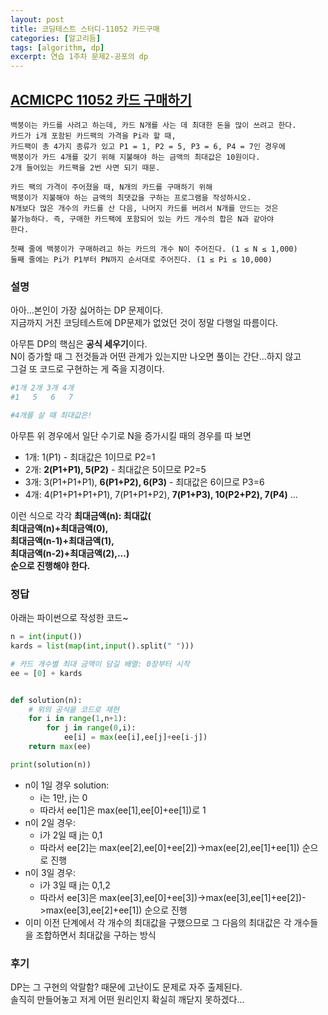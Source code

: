 ```yaml
---
layout: post
title: 코딩테스트 스터디-11052 카드구매
categories: [알고리듬]
tags: [algorithm, dp]
excerpt: 연습 1주차 문제2-공포의 dp
---
```


## [ACMICPC 11052 카드 구매하기](https://www.acmicpc.net/problem/11052)

```
백붕이는 카드를 사려고 하는데, 카드 N개를 사는 데 최대한 돈을 많이 쓰려고 한다.
카드가 i개 포함된 카드팩의 가격을 Pi라 할 때,
카드팩이 총 4가지 종류가 있고 P1 = 1, P2 = 5, P3 = 6, P4 = 7인 경우에
백붕이가 카드 4개를 갖기 위해 지불해야 하는 금액의 최대값은 10원이다.
2개 들어있는 카드팩을 2번 사면 되기 때문.

카드 팩의 가격이 주어졌을 때, N개의 카드를 구매하기 위해
백붕이가 지불해야 하는 금액의 최댓값을 구하는 프로그램을 작성하시오.
N개보다 많은 개수의 카드를 산 다음, 나머지 카드를 버려서 N개를 만드는 것은
불가능하다. 즉, 구매한 카드팩에 포함되어 있는 카드 개수의 합은 N과 같아야
한다.

첫째 줄에 백붕이가 구매하려고 하는 카드의 개수 N이 주어진다. (1 ≤ N ≤ 1,000)
둘째 줄에는 Pi가 P1부터 PN까지 순서대로 주어진다. (1 ≤ Pi ≤ 10,000)
```

### 설명

아아...본인이 가장 싫어하는 DP 문제이다.  
지금까지 거친 코딩테스트에 DP문제가 없었던 것이 정말 다행일 따름이다.

아무튼 DP의 핵심은 **공식 세우기**이다.  
N이 증가할 때 그 전것들과 어떤 관계가 있는지만 나오면 풀이는 간단...하지 않고  
그걸 또 코드로 구현하는 게 죽을 지경이다.

```python
#1개 2개 3개 4개
#1   5   6   7

#4개를 살 때 최대값은!
```

아무튼 위 경우에서 일단 수기로 N을 증가시킬 때의 경우를 따 보면


- 1개: 1(P1) - 최대값은 1이므로 P2=1
- 2개: **2(P1+P1), 5(P2)** - 최대값은 5이므로 P2=5
- 3개: 3(P1+P1+P1), **6(P1+P2), 6(P3)** - 최대값은 6이므로 P3=6
- 4개: 4(P1+P1+P1+P1), 7(P1+P1+P2), **7(P1+P3), 10(P2+P2), 7(P4)**
...

이런 식으로 각각 **최대금액(n): 최대값(**  
**최대금액(n)+최대금액(0),**  
**최대금액(n-1)+최대금액(1),**  
**최대금액(n-2)+최대금액(2),...)**  
**순으로 진행해야 한다.**


### 정답

아래는 파이썬으로 작성한 코드~

```python
n = int(input())
kards = list(map(int,input().split(" ")))

# 카드 개수별 최대 금액이 담길 배열: 0장부터 시작
ee = [0] + kards


def solution(n):
    # 위의 공식을 코드로 재현
    for i in range(1,n+1):
        for j in range(0,i):
            ee[i] = max(ee[i],ee[j]+ee[i-j])
    return max(ee)

print(solution(n))       
```

- n이 1일 경우 solution:
  - i는 1만, j는 0
  - 따라서 ee[1]은 max(ee[1],ee[0]+ee[1])로 1
- n이 2일 경우:
  - i가 2일 때 j는 0,1
  - 따라서 ee[2]는 max(ee[2],ee[0]+ee[2])->max(ee[2],ee[1]+ee[1]) 순으로 진행
- n이 3일 경우:
  - i가 3일 때 j는 0,1,2
  - 따라서 ee[3]은 max(ee[3],ee[0]+ee[3])->max(ee[3],ee[1]+ee[2])->max(ee[3],ee[2]+ee[1]) 순으로 진행
- 이미 이전 단계에서 각 개수의 최대값을 구했으므로 그 다음의 최대값은 각 개수들을 조합하면서 최대값을 구하는 방식

### 후기

DP는 그 구현의 악랄함? 때문에 고난이도 문제로 자주 출제된다.  
솔직히 만들어놓고 저게 어떤 원리인지 확실히 깨닫지 못하겠다...